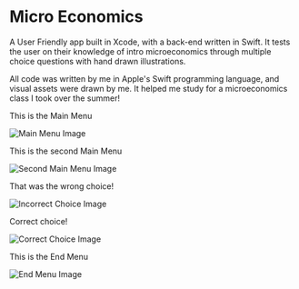 # Micro Economics
A User Friendly app built in Xcode, with a back-end written in Swift. It tests the user on their knowledge of intro microeconomics through multiple choice questions with hand drawn illustrations.  

All code was written by me in Apple's Swift programming language, and visual assets were drawn by me. It helped me study for a microeconomics class I took over the summer!

This is the Main Menu

![Main Menu Image](/screenshots/mainMenuImage.JPG)


This is the second Main Menu

![Second Main Menu Image](/screenshots/image4.JPG)


That was the wrong choice!

![Incorrect Choice Image](/screenshots/image2.jpeg)


Correct choice!

![Correct Choice Image](/screenshots/image3.jpeg)


This is the End Menu

![End Menu Image](/screenshots/endMenuImage.jpeg)
